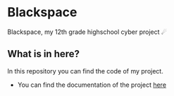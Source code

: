 # Blackspace
Blackspace, my 12th grade highschool cyber project ☄

## What is in here?
In this repository you can find the code of my project.

 - You can find the documentation of the project [here](https://github.com/IdoHirsh0/Cyber-Project)
